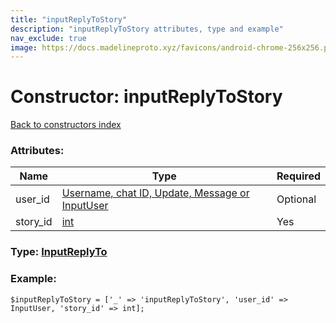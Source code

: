 ```yaml
---
title: "inputReplyToStory"
description: "inputReplyToStory attributes, type and example"
nav_exclude: true
image: https://docs.madelineproto.xyz/favicons/android-chrome-256x256.png
---
```

# Constructor: inputReplyToStory  
[Back to constructors index](/API_docs/constructors/index.html)



### Attributes:

| Name     |    Type       | Required |
|----------|---------------|----------|
|user\_id|[Username, chat ID, Update, Message or InputUser](/API_docs/types/InputUser.html) | Optional|
|story\_id|[int](/API_docs/types/int.html) | Yes|



### Type: [InputReplyTo](/API_docs/types/InputReplyTo.html)


### Example:

```
$inputReplyToStory = ['_' => 'inputReplyToStory', 'user_id' => InputUser, 'story_id' => int];
```  
